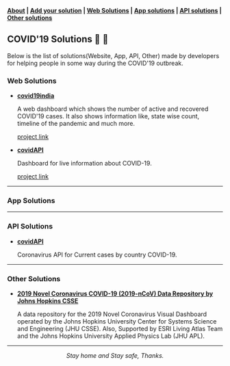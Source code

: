 **[About](about.md) | [Add your solution](add_your_solution.md) | [Web Solutions](#web-solutions) | [App solutions](#app-solutions) | [API solutions](#api-solutions) | [Other solutions](#other-solutions)**

## COVID'19 Solutions :wrench: :hammer:

Below is the list of solutions(Website, App, API, Other) made by developers for helping people in some way during the COVID'19 outbreak. 

### Web Solutions

+ **[covid19india](https://www.covid19india.org/)**
    
     A web dashboard which shows the number of active and recovered COVID'19 cases. 
     It also shows information like, state wise count, timeline of the pandemic and much more.
     
     [project link](https://github.com/covid19india/covid19india-react)
     
+ **[covidAPI](https://coronavirus-19-api.herokuapp.com/)**
    
     Dashboard for live information about COVID-19.
     
     [project link](https://github.com/javieraviles/covidAPI)
     
----
### App Solutions

----
### API Solutions

+ **[covidAPI](https://github.com/javieraviles/covidAPI)**
     
     Coronavirus API for Current cases by country COVID-19. 

----
### Other Solutions

+ **[2019 Novel Coronavirus COVID-19 (2019-nCoV) Data Repository by Johns Hopkins CSSE](https://github.com/CSSEGISandData/COVID-19)**
 
    A data repository for the 2019 Novel Coronavirus Visual Dashboard operated by the Johns Hopkins University Center for
    Systems Science and Engineering (JHU CSSE). Also, Supported by ESRI Living Atlas Team and the Johns Hopkins University
    Applied Physics Lab (JHU APL).
    

----

<p align="center"> <i>Stay home and Stay safe, Thanks.</i> </p>
